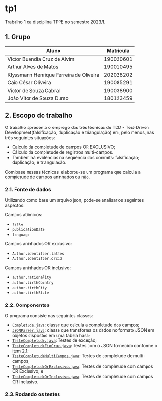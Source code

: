 #  tp1
Trabalho 1 da disciplina TPPE no semestre 2023/1.

## 1. Grupo

| Aluno                              | Matrícula  |
| ---------------------------------- | ---------- |
| Victor Buendia Cruz de Alvim       | 190020601  |
| Arthur Alves de Matos              | 190010495  |
| Klyssmann Henrique Ferreira de Oliveira | 202028202  |
| Caio César Oliveira                | 190085291  |
| Victor de Souza Cabral             | 190038900  |
| João Vitor de Souza Durso          | 180123459  |

## 2. Escopo do trabalho

O trabalho apresenta o emprego das três técnicas de TDD - Test-Driven Development(falsificação, duplicação e triangulação) em, pelo menos, nas três seguintes situações:

- Calculo da completude de campos OR EXCLUSIVO;
- Cálculo da completude de registros multi-campos.
- Também há evidências na sequência dos commits: falsificação; duplicação; e triangulação.

Com base nessas técnicas, elaborou-se um programa que calcula a completude de campos aninhados ou não.


### 2.1. Fonte de dados

Utilizando como base um arquivo json, pode-se analisar os seguintes aspectos:

Campos atômicos:
- `title`
- `publicationDate`
- `language`

Campos aninhados OR exclusivo:
- `Author.identifier.lattes`
- `Author.identifier.orcid`

Campos aninhados OR inclusivo:
- `author.nationality`
- `author.birthCountry`
- `author.birthCity`
- `author.birthState`

### 2.2. Componentes

O programa consiste nas seguintes classes:

- [`Completude.java`](https://github.com/Victor-Buendia/tp1/blob/main/src/completude/Completude.java): classe que calcula a completude dos campos;
- [`JSONParser.java`](https://github.com/Victor-Buendia/tp1/blob/main/src/parser/JSONParser.java): classe que transforma os dados no formato JSON em objetos dispostos em uma tabela hash;
- [`TesteCompletude.java`](https://github.com/Victor-Buendia/tp1/blob/main/src/teste/TesteCompletude.java): Testes de exceção;
- [`TesteCompletudeFioCruz.java`](https://github.com/Victor-Buendia/tp1/blob/main/src/teste/TesteCompletudeFioCruz.java): Testes com o JSON fornecido conforme o item 2.1;
- [`TesteCompletudeMultiCampos.java`](https://github.com/Victor-Buendia/tp1/blob/main/src/teste/TesteCompletudeMultiCampos.java): Testes de completude de multi-campos;
- [`TesteCompletudeOrExclusivo.java`](https://github.com/Victor-Buendia/tp1/blob/main/src/teste/TesteCompletudeOrExclusivo.java): Testes de completude com campos OR Exclusivo; e
- [`TesteCompletudeOrInclusivo.java`](https://github.com/Victor-Buendia/tp1/blob/main/src/teste/TesteCompletudeOrInclusivo.java): Testes de completude com campos OR Inclusivo.


### 2.3. Rodando os testes